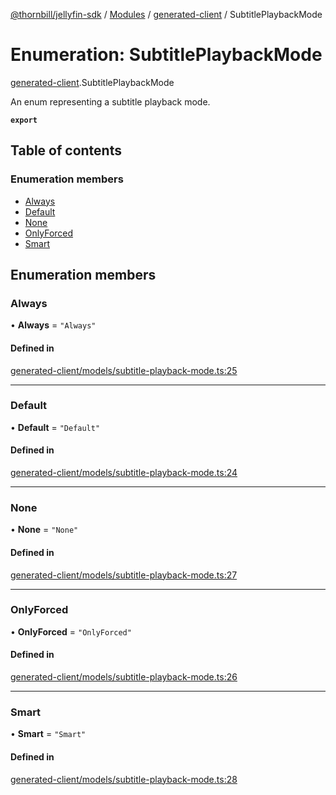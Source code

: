 [@thornbill/jellyfin-sdk](../README.md) / [Modules](../modules.md) / [generated-client](../modules/generated_client.md) / SubtitlePlaybackMode

# Enumeration: SubtitlePlaybackMode

[generated-client](../modules/generated_client.md).SubtitlePlaybackMode

An enum representing a subtitle playback mode.

**`export`**

## Table of contents

### Enumeration members

- [Always](generated_client.SubtitlePlaybackMode.md#always)
- [Default](generated_client.SubtitlePlaybackMode.md#default)
- [None](generated_client.SubtitlePlaybackMode.md#none)
- [OnlyForced](generated_client.SubtitlePlaybackMode.md#onlyforced)
- [Smart](generated_client.SubtitlePlaybackMode.md#smart)

## Enumeration members

### Always

• **Always** = `"Always"`

#### Defined in

[generated-client/models/subtitle-playback-mode.ts:25](https://github.com/thornbill/jellyfin-sdk-typescript/blob/21a118e/src/generated-client/models/subtitle-playback-mode.ts#L25)

___

### Default

• **Default** = `"Default"`

#### Defined in

[generated-client/models/subtitle-playback-mode.ts:24](https://github.com/thornbill/jellyfin-sdk-typescript/blob/21a118e/src/generated-client/models/subtitle-playback-mode.ts#L24)

___

### None

• **None** = `"None"`

#### Defined in

[generated-client/models/subtitle-playback-mode.ts:27](https://github.com/thornbill/jellyfin-sdk-typescript/blob/21a118e/src/generated-client/models/subtitle-playback-mode.ts#L27)

___

### OnlyForced

• **OnlyForced** = `"OnlyForced"`

#### Defined in

[generated-client/models/subtitle-playback-mode.ts:26](https://github.com/thornbill/jellyfin-sdk-typescript/blob/21a118e/src/generated-client/models/subtitle-playback-mode.ts#L26)

___

### Smart

• **Smart** = `"Smart"`

#### Defined in

[generated-client/models/subtitle-playback-mode.ts:28](https://github.com/thornbill/jellyfin-sdk-typescript/blob/21a118e/src/generated-client/models/subtitle-playback-mode.ts#L28)
